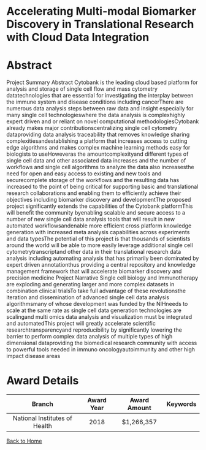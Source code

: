 
Accelerating Multi-modal Biomarker Discovery in Translational Research with Cloud Data Integration
==================================================================================================

# Abstract


Project Summary Abstract Cytobank is the leading cloud based platform for analysis and storage of single cell flow and mass cytometry datatechnologies that are essential for investigating the interplay between the immune system and disease conditions including cancerThere are numerous data analysis steps between raw data and insight especially for many single cell technologieswhere the data analysis is complexhighly expert driven and or reliant on novel computational methodologiesCytobank already makes major contributionscentralizing single cell cytometry dataproviding data analysis traceability that removes knowledge sharing complexitiesandestablishing a platform that increases access to cutting edge algorithms and makes complex machine learning methods easy for biologists to useHoweveras the amountcomplexityand different types of single cell data and other associated data increases and the number of workflows and single cell algorithms to analyze the data also increasesthe need for open and easy access to existing and new tools and securecomplete storage of the workflows and the resulting data has increased to the point of being critical for supporting basic and translational research collaborations and enabling them to efficiently achieve their objectives including biomarker discovery and developmentThe proposed project significantly extends the capabilities of the Cytobank platformThis will benefit the community byenabling scalable and secure access to a number of new single cell data analysis tools that will result in new automated workflowsandenable more efficient cross platform knowledge generation with increased meta analysis capabilities across experiments and data typesThe potential of this project is that thousands of scientists around the world will be able to more easily leverage additional single cell cytometrytranscriptand other data in their translational research data analysis including automating analysis that has primarily been dominated by expert driven annotationthus providing a central repository and knowledge management framework that will accelerate biomarker discovery and precision medicine Project Narrative Single cell biology and Immunotherapy are exploding and generating larger and more complex datasets in combination clinical trialsTo take full advantage of these revolutionsthe iteration and dissemination of advanced single cell data analysis algorithmsmany of whose development was funded by the NIHneeds to scale at the same rate as single cell data generation technologies are scalingand multi omics data analysis and visualization must be integrated and automatedThis project will greatly accelerate scientific researchtransparencyand reproducibility by significantly lowering the barrier to perform complex data analysis of multiple types of high dimensional dataproviding the biomedical research community with access to powerful tools needed in immuno oncologyautoimmunity and other high impact disease areas  

# Award Details

|Branch|Award Year|Award Amount|Keywords|
| :---: | :---: | :---: | :---: |
|National Institutes of Health|2018|$1,266,357||
  
  


[Back to Home](https://github.com/chrischow/dod_sbir_awards/JH/#2537)